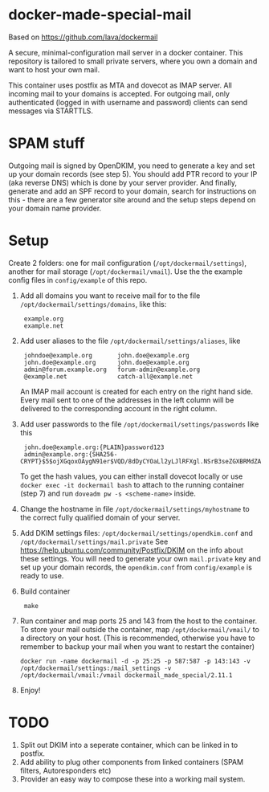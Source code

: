 docker-made-special-mail
==========

Based on https://github.com/lava/dockermail

A secure, minimal-configuration mail server in a docker container.
This repository is tailored to small private servers, where you own a domain and want to host your own mail.

This container uses postfix as MTA and dovecot as IMAP server.
All incoming mail to your domains is accepted.
For outgoing mail, only authenticated (logged in with username and password) clients can send messages via STARTTLS.

SPAM stuff
=====
Outgoing mail is signed by OpenDKIM, you need to generate a key and set up your domain records (see step 5).
You should add PTR record to your IP (aka reverse DNS) which is done by your server provider.
And finally, generate and add an SPF record to your domain, search for instructions on this - there are a few generator site around and the setup steps depend on your domain name provider.


Setup
=====
Create 2 folders: one for mail configuration (`/opt/dockermail/settings`), another for mail storage (`/opt/dockermail/vmail`).
Use the the example config files in `config/example` of this repo.

1. Add all domains you want to receive mail for to the file `/opt/dockermail/settings/domains`, like this:

		example.org
		example.net

2. Add user aliases to the file `/opt/dockermail/settings/aliases`, like

		johndoe@example.org       john.doe@example.org
		john.doe@example.org      john.doe@example.org
		admin@forum.example.org   forum-admin@example.org
		@example.net              catch-all@example.net

	An IMAP mail account is created for each entry on the right hand side.
	Every mail sent to one of the addresses in the left column will be delivered to the corresponding account in the right column.

3. Add user passwords to the file `/opt/dockermail/settings/passwords` like this

		john.doe@example.org:{PLAIN}password123
		admin@example.org:{SHA256-CRYPT}$5$ojXGqoxOAygN91er$VQD/8dDyCYOaLl2yLJlRFXgl.NSrB3seZGXBRMdZAr6

	To get the hash values, you can either install dovecot locally or use `docker exec -it dockermail bash` to attach to the running container (step 7) and run `doveadm pw -s <scheme-name>` inside.

4. Change the hostname in file `/opt/dockermail/settings/myhostname` to the correct fully qualified domain of your server.

5. Add DKIM settings files: `/opt/dockermail/settings/opendkim.conf` and `/opt/dockermail/settings/mail.private`
	 See https://help.ubuntu.com/community/Postfix/DKIM on the info about these settings.
	 You will need to generate your own `mail.private` key and set up your domain records, the `opendkim.conf` from `config/example`
	 is ready to use.

6. Build container

		make

7. Run container and map ports 25 and 143 from the host to the container.
	 To store your mail outside the container, map `/opt/dockermail/vmail/` to
	 a directory on your host. (This is recommended, otherwise
	 you have to remember to backup your mail when you want to restart the container)

	 `docker run -name dockermail -d -p 25:25 -p 587:587 -p 143:143 -v /opt/dockermail/settings:/mail_settings -v /opt/dockermail/vmail:/vmail dockermail_made_special/2.11.1`

8. Enjoy!


TODO
=====
1. Split out DKIM into a seperate container, which can be linked in to postfix.
2. Add ability to plug other components from linked containers (SPAM filters, Autoresponders etc)
3. Provider an easy way to compose these into a working mail system.

